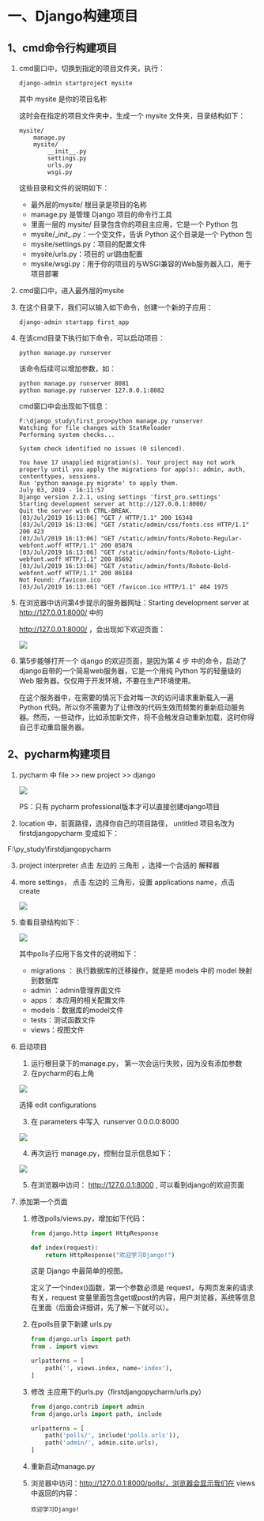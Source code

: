 # 一、Django构建项目

## 1、cmd命令行构建项目

1. cmd窗口中，切换到指定的项目文件夹，执行：

   ```
   django-admin startproject mysite
   ```

   其中 mysite 是你的项目名称

   这时会在指定的项目文件夹中，生成一个 mysite 文件夹，目录结构如下：

   ```
   mysite/
       manage.py
       mysite/
           __init__.py
           settings.py
           urls.py
           wsgi.py
   ```

   这些目录和文件的说明如下：

   - 最外层的mysite/ 根目录是项目的名称
   - manage.py 是管理 Django 项目的命令行工具
   - 里面一层的 mysite/ 目录包含你的项目主应用，它是一个 Python 包
   - mysite/\__init__.py：一个空文件，告诉 Python 这个目录是一个 Python 包
   - mysite/settings.py：项目的配置文件
   - mysite/urls.py：项目的 url路由配置
   - mysite/wsgi.py：用于你的项目的与WSGI兼容的Web服务器入口，用于项目部署

   

2. cmd窗口中，进入最外层的mysite

   

3. 在这个目录下，我们可以输入如下命令，创建一个新的子应用：

   ```
   django-admin startapp first_app
   ```

   

4. 在该cmd目录下执行如下命令，可以启动项目：

   ```
   python manage.py runserver
   ```

   该命令后续可以增加参数，如：

   ```
   python manage.py runserver 8081
   python manage.py runserver 127.0.0.1:8082
   ```

   cmd窗口中会出现如下信息：

   ```
   F:\django_study\first_pro>python manage.py runserver
   Watching for file changes with StatReloader
   Performing system checks...
   
   System check identified no issues (0 silenced).
   
   You have 17 unapplied migration(s). Your project may not work properly until you apply the migrations for app(s): admin, auth, contenttypes, sessions.
   Run 'python manage.py migrate' to apply them.
   July 03, 2019 - 16:11:57
   Django version 2.2.1, using settings 'first_pro.settings'
   Starting development server at http://127.0.0.1:8000/
   Quit the server with CTRL-BREAK.
   [03/Jul/2019 16:13:06] "GET / HTTP/1.1" 200 16348
   [03/Jul/2019 16:13:06] "GET /static/admin/css/fonts.css HTTP/1.1" 200 423
   [03/Jul/2019 16:13:06] "GET /static/admin/fonts/Roboto-Regular-webfont.woff HTTP/1.1" 200 85876
   [03/Jul/2019 16:13:06] "GET /static/admin/fonts/Roboto-Light-webfont.woff HTTP/1.1" 200 85692
   [03/Jul/2019 16:13:06] "GET /static/admin/fonts/Roboto-Bold-webfont.woff HTTP/1.1" 200 86184
   Not Found: /favicon.ico
   [03/Jul/2019 16:13:06] "GET /favicon.ico HTTP/1.1" 404 1975
   ```

   

5. 在浏览器中访问第4步提示的服务器网址：Starting development server at http://127.0.0.1:8000/ 中的 

   http://127.0.0.1:8000/ ，会出现如下欢迎页面：

   ![](.\imgs\django_welcome.jpg)

6. 第5步能够打开一个 django 的欢迎页面，是因为第 4 步 中的命令，启动了django自带的一个简易web服务器，它是一个用纯 Python 写的轻量级的 Web 服务器。仅仅用于开发环境，不要在生产环境使用。     

   在这个服务器中，在需要的情况下会对每一次的访问请求重新载入一遍 Python 代码。所以你不需要为了让修改的代码生效而频繁的重新启动服务器。然而，一些动作，比如添加新文件，将不会触发自动重新加载，这时你得自己手动重启服务器。



## 2、pycharm构建项目

1. pycharm 中 file >> new project >> django 

   ![](.\imgs\pycharm_django_pro.png)

   PS：只有 pycharm professional版本才可以直接创建django项目

   

2. location 中，前面路径，选择你自己的项目路径， untitled 项目名改为 firstdjangopycharm 变成如下：

F:\py_study\firstdjangopycharm



3. project interpreter 点击 左边的 三角形 ，选择一个合适的 解释器

   

4. more settings， 点击 左边的 三角形，设置 applications name，点击 create

   ![](.\imgs\pycharm_first_app.png) 

   

5. 查看目录结构如下：

    ![](.\imgs\pycharm_project_structure.png)

   其中polls子应用下各文件的说明如下：

   - migrations ： 执行数据库的迁移操作，就是把 models 中的 model 映射到数据库
   - admin ：admin管理界面文件
   - apps：  本应用的相关配置文件
   - models：数据库的model文件
   - tests：测试函数文件
   - views：视图文件



6. 启动项目
   1. 运行根目录下的manage.py， 第一次会运行失败，因为没有添加参数
   2. 在pycharm的右上角

   ![](.\imgs\pycharm_manage.png)

   选择 edit configurations

   3. 在 parameters 中写入  runserver 0.0.0.0:8000 

   ![](.\imgs\pycharm_manage_params.png)

   4. 再次运行 manage.py，控制台显示信息如下：

   ![](.\imgs\pycharm_run_project.png)

   5. 在浏览器中访问： http://127.0.0.1:8000 , 可以看到django的欢迎页面

      

7. 添加第一个页面

   1. 修改polls/views.py，增加如下代码：

      ```python
      from django.http import HttpResponse
      
      def index(request):
          return HttpResponse("欢迎学习Django!")
      
      ```

      这是 Django 中最简单的视图。

      定义了一个index()函数，第一个参数必须是 request，与网页发来的请求有关，request 变量里面包含get或post的内容，用户浏览器，系统等信息在里面（后面会详细讲，先了解一下就可以）。

   2. 在polls目录下新建 urls.py

      ```python
      from django.urls import path
      from . import views
      
      urlpatterns = [
          path('', views.index, name='index'),
      ]
      
      ```

   3. 修改 主应用下的urls.py（firstdjangopycharm/urls.py）

      ```python
      from django.contrib import admin
      from django.urls import path, include
      
      urlpatterns = [
          path('polls/', include('polls.urls')),
          path('admin/', admin.site.urls),
      ]
      
      ```

   4. 重新启动manage.py

   5. 浏览器中访问：http://127.0.0.1:8000/polls/，浏览器会显示我们在 views 中返回的内容：

      ```
      欢迎学习Django!
      ```

      


